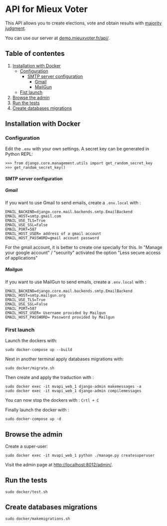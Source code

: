 # API for Mieux Voter

This API allows you to create elections, vote and obtain results with [majority judgment](https://en.wikipedia.org/wiki/Majority_judgment).

You can use our server at [demo.mieuxvoter.fr/api/](demo.mieuxvoter.fr/api/).

## Table of contentes
1. [Installation with Docker](#installation-with-docker)
    - [Configuration](#configuration)
        - [SMTP server configuration](#smtp-server-configuration)
            - [Gmail](#gmail)
            - [MailGun](#mailgun)
    - [Fist launch](#first-launch)
2. [Browse the admin](#browse-the-admin)
3. [Run the tests](#run-the-tests)
4. [Create databases migrations](#create-databases-migrations)



## Installation with Docker

### Configuration

Edit the `.env` with your own settings. A secret key can be generated in Python REPL:

```
>>> from django.core.management.utils import get_random_secret_key
>>> get_random_secret_key()
```

#### SMTP server configuration

##### Gmail

If you want to use Gmail to send emails, create a `.env.local` with :

```
EMAIL_BACKEND=django.core.mail.backends.smtp.EmailBackend
EMAIL_HOST=smtp.gmail.com
EMAIL_USE_TLS=True
EMAIL_USE_SSL=False
EMAIL_PORT=587
EMAIL_HOST_USER= address of a gmail account
EMAIL_HOST_PASSWORD=gmail account password
```

For the gmail account, it is better to create one specially for this.
In "Manage your google account" / "security" activated the option "Less secure access of applications"

##### Mailgun

If you want to use MailGun to send emails, create a `.env.local` with :

```
EMAIL_BACKEND=django.core.mail.backends.smtp.EmailBackend
EMAIL_HOST=smtp.mailgun.org
EMAIL_USE_TLS=True
EMAIL_USE_SSL=False
EMAIL_PORT=587
EMAIL_HOST_USER= Username provided by Mailgun
EMAIL_HOST_PASSWORD= Password provided by Mailgun
```
### First launch

Launch the dockers with:

```
sudo docker-compose up --build
```

Next in another terminal apply databases migrations with:

```
sudo docker/migrate.sh
```

Then create and apply the traduction with :

```
sudo docker exec -it mvapi_web_1 django-admin makemessages -a
sudo docker exec -it mvapi_web_1 django-admin compilemessages
```
You can now stop the dockers with : `Crtl + C` 

Finally launch the docker with :

```
sudo docker-compose up -d
```

## Browse the admin

Create a super-user:

```
sudo docker exec -it mvapi_web_1 python ./manage.py createsuperuser
```

Visit the admin page at [http://localhost:8012/admin/](http://localhost:8012/admin/).

## Run the tests

`sudo docker/test.sh`

## Create databases migrations

`sudo docker/makemigrations.sh`
